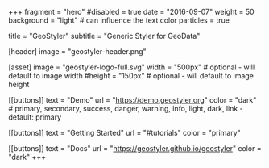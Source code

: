 +++
fragment = "hero"
#disabled = true
date = "2016-09-07"
weight = 50
background = "light" # can influence the text color
particles = true

title = "GeoStyler"
subtitle = "Generic Styler for GeoData"

[header]
  image = "geostyler-header.png"

[asset]
  image = "geostyler-logo-full.svg"
  width = "500px" # optional - will default to image width
  #height = "150px" # optional - will default to image height

[[buttons]]
  text = "Demo"
  url = "https://demo.geostyler.org"
  color = "dark" # primary, secondary, success, danger, warning, info, light, dark, link - default: primary

[[buttons]]
  text = "Getting Started"
  url = "#tutorials"
  color = "primary"

[[buttons]]
  text = "Docs"
  url = "https://geostyler.github.io/geostyler"
  color = "dark"
+++
